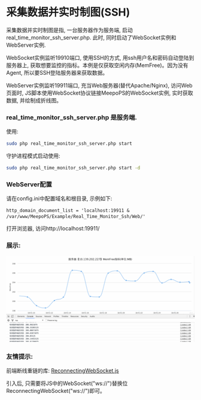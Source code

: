 # 采集数据并实时制图(SSH)
采集数据并实时制图是指, 一台服务器作为服务端, 启动real_time_monitor_ssh_server.php. 此时, 同时启动了WebSocket实例和WebServer实例.

WebSocket实例监听19910端口, 使用SSH的方式, 用ssh用户名和密码自动登陆到服务器上, 获取想要监控的指标。本例是仅获取空闲内存(MemFree)。因为没有Agent, 所以要SSH登陆服务器来获取数据。

WebServer实例监听19911端口, 充当Web服务器(替代Apache/Nginx), 访问Web页面时, JS脚本使用WebSocket协议链接MeepoPS的WebSocket实例, 实时获取数据, 并绘制成折线图。

### real_time_monitor_ssh_server.php 是服务端.
使用:
```bash
sudo php real_time_monitor_ssh_server.php start
```

守护进程模式启动使用:
```bash
sudo php real_time_monitor_ssh_server.php start -d
```

### WebServer配置
请在config.ini中配置域名和根目录, 示例如下:
```
http_domain_document_list = 'localhost:19911 & /var/www/MeepoPS/Example/Real_Time_Monitor_Ssh/Web/'
```

打开浏览器, 访问http://localhost:19911/

### 展示:
![WebSocket实时监控](Image/Real_Time_Monitor_Ssh.gif?raw=true "WebSocket实时监控")

### 友情提示: 
前端断线重链的库:  [ReconnectingWebSocket.js](https://github.com/joewalnes/reconnecting-websocket)

引入后, 只需要将JS中的WebSocket("ws://")替换位ReconnectingWebSocket("ws://")即可。